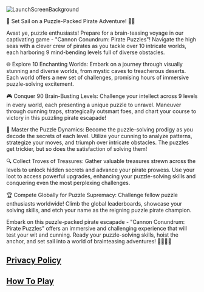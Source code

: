 ![LaunchScreenBackground](https://github.com/xzeniz/captain-nourhan/assets/154990831/af1897d4-43f4-4e18-a28d-504c0743cea4)

🧩 Set Sail on a Puzzle-Packed Pirate Adventure! 🏴‍☠️

Avast ye, puzzle enthusiasts! Prepare for a brain-teasing voyage in our captivating game - "Cannon Conundrum: Pirate Puzzles"! Navigate the high seas with a clever crew of pirates as you tackle over 10 intricate worlds, each harboring 9 mind-bending levels full of diverse obstacles.

🌐 Explore 10 Enchanting Worlds:
Embark on a journey through visually stunning and diverse worlds, from mystic caves to treacherous deserts. Each world offers a new set of challenges, promising hours of immersive puzzle-solving excitement.

🎮 Conquer 90 Brain-Busting Levels:
Challenge your intellect across 9 levels in every world, each presenting a unique puzzle to unravel. Maneuver through cunning traps, strategically outsmart foes, and chart your course to victory in this puzzling pirate escapade!

🧠 Master the Puzzle Dynamics:
Become the puzzle-solving prodigy as you decode the secrets of each level. Utilize your cunning to analyze patterns, strategize your moves, and triumph over intricate obstacles. The puzzles get trickier, but so does the satisfaction of solving them!

🔍 Collect Troves of Treasures:
Gather valuable treasures strewn across the levels to unlock hidden secrets and advance your pirate prowess. Use your loot to access powerful upgrades, enhancing your puzzle-solving skills and conquering even the most perplexing challenges.

🏆 Compete Globally for Puzzle Supremacy:
Challenge fellow puzzle enthusiasts worldwide! Climb the global leaderboards, showcase your solving skills, and etch your name as the reigning puzzle pirate champion.

Embark on this puzzle-packed pirate escapade - "Cannon Conundrum: Pirate Puzzles" offers an immersive and challenging experience that will test your wit and cunning. Ready your puzzle-solving skills, hoist the anchor, and set sail into a world of brainteasing adventures! 🧩💎🏴‍☠️

## [Privacy Policy](policy.md)
## [How To Play](howto.md)
